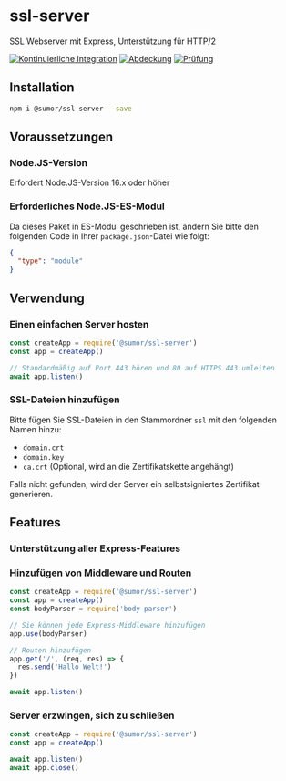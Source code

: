 # ssl-server

SSL Webserver mit Express, Unterstützung für HTTP/2

[![Kontinuierliche Integration](https://github.com/sumor-cloud/ssl-server/actions/workflows/ci.yml/badge.svg)](https://github.com/sumor-cloud/ssl-server/actions/workflows/ci.yml)
[![Abdeckung](https://github.com/sumor-cloud/ssl-server/actions/workflows/coverage.yml/badge.svg)](https://github.com/sumor-cloud/ssl-server/actions/workflows/coverage.yml)
[![Prüfung](https://github.com/sumor-cloud/ssl-server/actions/workflows/audit.yml/badge.svg)](https://github.com/sumor-cloud/ssl-server/actions/workflows/audit.yml)

## Installation

```bash
npm i @sumor/ssl-server --save
```

## Voraussetzungen

### Node.JS-Version

Erfordert Node.JS-Version 16.x oder höher

### Erforderliches Node.JS-ES-Modul

Da dieses Paket in ES-Modul geschrieben ist, ändern Sie bitte den folgenden Code in Ihrer `package.json`-Datei wie folgt:

```json
{
  "type": "module"
}
```

## Verwendung

### Einen einfachen Server hosten

```javascript
const createApp = require('@sumor/ssl-server')
const app = createApp()

// Standardmäßig auf Port 443 hören und 80 auf HTTPS 443 umleiten
await app.listen()
```

### SSL-Dateien hinzufügen

Bitte fügen Sie SSL-Dateien in den Stammordner `ssl` mit den folgenden Namen hinzu:

- `domain.crt`
- `domain.key`
- `ca.crt` (Optional, wird an die Zertifikatskette angehängt)

Falls nicht gefunden, wird der Server ein selbstsigniertes Zertifikat generieren.

## Features

### Unterstützung aller Express-Features

### Hinzufügen von Middleware und Routen

```javascript
const createApp = require('@sumor/ssl-server')
const app = createApp()
const bodyParser = require('body-parser')

// Sie können jede Express-Middleware hinzufügen
app.use(bodyParser)

// Routen hinzufügen
app.get('/', (req, res) => {
  res.send('Hallo Welt!')
})

await app.listen()
```

### Server erzwingen, sich zu schließen

```javascript
const createApp = require('@sumor/ssl-server')
const app = createApp()

await app.listen()
await app.close()
```
